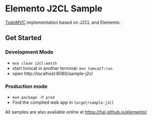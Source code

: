 # Elemento J2CL Sample

[TodoMVC](http://todomvc.com/) implementation based on J2CL and Elemento.

## Get Started

### Development Mode

- `mvn clean j2cl:watch`
- start tomcat in another terminal: `mvn tomcat7:run`
- open http://localhost:8080/sample-j2cl

### Production mode

- `mvn package -P prod`
- Find the compiled web app in `target/sample-j2cl`

All samples are also available online at https://hal.github.io/elemento/

